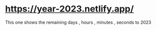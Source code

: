 # https://year-2023.netlify.app/

This one shows the remaining days , hours , minutes , seconds to 2023
